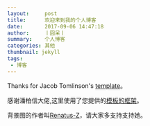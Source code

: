 ```yaml
---
layout:     post
title:      欢迎来到我的个人博客
date:       2017-09-06 14:47:18
author:     丨囧呆丨
summary:    个人博客
categories: 其他
thumbnail: jekyll
tags:
 - 博客
---
```


Thanks for Jacob Tomlinson's [template][1]。

感谢潘柏信大佬,这里使用了您提供的[模板的框架][2]。

背景图的作者叫[Renatus-Z][3]，请大家多支持支持她。

[1]: https://github.com/jacobtomlinson/carte-noire
[2]: https://github.com/leopardpan/leopardpan.github.io
[3]: http://weibo.com/swordartonly

